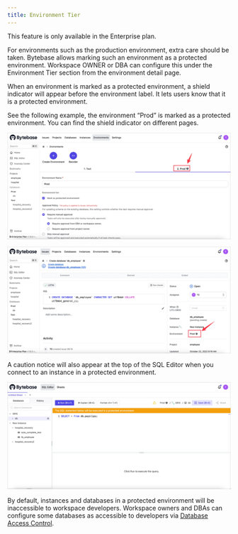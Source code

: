 ```yaml
---
title: Environment Tier
---
```


<hint-block type="info">

This feature is only available in the Enterprise plan.

</hint-block>

For environments such as the production environment, extra care should be taken. Bytebase allows marking such an environment as a protected environment. Workspace OWNER or DBA can configure this under the Environment Tier section from the environment detail page.

When an environment is marked as a protected environment, a shield indicator will appear before the environment label. It lets users know that it is a protected environment. 

See the following example, the environment “Prod” is marked as a protected environment. You can find the shield indicator on different pages.

![tier-envs](/static/docs/administration/tier/env-tier-envs.webp)

![tier-issue-details](/static/docs/administration/tier/env-tier-issue-details.webp)

A caution notice will also appear at the top of the SQL Editor when you connect to an instance in a protected environment.

![tier-editor](/static/docs/administration/tier/env-tier-editor.webp)

By default, instances and databases in a protected environment will be inaccessible to workspace developers. Workspace owners and DBAs can configure some databases as accessible to developers via [Database Access Control](/docs/administration/database-access-control).
